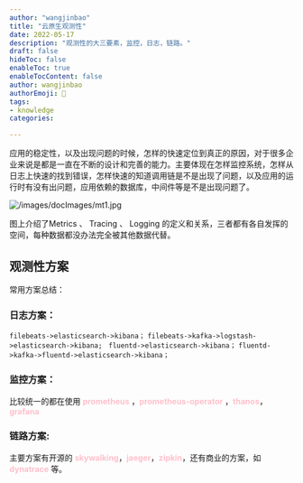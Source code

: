 ```yaml
---
author: "wangjinbao"
title: "云原生观测性"
date: 2022-05-17
description: "观测性的大三要素，监控，日志，链路。"
draft: false
hideToc: false
enableToc: true
enableTocContent: false
author: wangjinbao
authorEmoji: 👻
tags:
- knowledge
categories:

---
```


应用的稳定性，以及出现问题的时候，怎样的快速定位到真正的原因，对于很多企业来说是都是一直在不断的设计和完善的能力。主要体现在怎样监控系统，怎样从日志上快速的找到错误，怎样快速的知道调用链是不是出现了问题，以及应用的运行时有没有出问题，应用依赖的数据库，中间件等是不是出现问题了。

![/images/docImages/mt1.jpg](/images/docImages/mt1.jpg)

图上介绍了Metrics 、 Tracing 、 Logging 的定义和关系，三者都有各自发挥的空间，每种数据都没办法完全被其他数据代替。


## 观测性方案
常用方案总结：
### 日志方案：
`filebeats->elasticsearch->kibana；`
`filebeats->kafka->logstash->elasticsearch->kibana; `
`fluentd->elasticsearch->kibana；`
`fluentd->kafka->fluentd->elasticsearch->kibana；`

### 监控方案：
比较统一的都在使用 <font color='pink'>**prometheus**</font> ，<font color='pink'>**prometheus-operator**</font> ，<font color='pink'>**thanos**</font>，<font color='pink'>**grafana**</font>

### 链路方案:
主要方案有开源的 <font color='pink'>**skywalking**</font>，<font color='pink'>**jaeger**</font>，<font color='pink'>**zipkin**</font>，还有商业的方案，如 <font color='pink'>**dynatrace**</font> 等。

